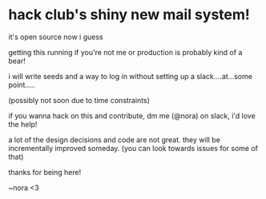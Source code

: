 # hack club's shiny new mail system!
it's open source now i guess

getting this running if you're not me or production is probably kind of a bear!

i will write seeds and a way to log in without setting up a slack....at...some point.....

(possibly not soon due to time constraints)

if you wanna hack on this and contribute, dm me (@nora) on slack, i'd love the help!

a lot of the design decisions and code are not great. they will be incrementally improved someday. (you can look towards issues for some of that)

thanks for being here!

~nora <3